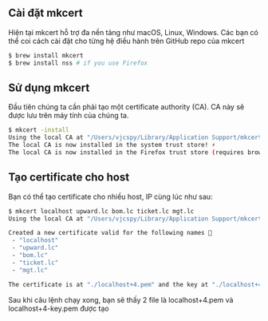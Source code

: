 ## Cài đặt mkcert
Hiện tại mkcert hỗ trợ đa nền tảng như macOS, Linux, Windows. Các bạn có thể coi cách cài đặt cho từng hệ điều hành trên GitHub repo của mkcert

```bash
$ brew install mkcert
$ brew install nss # if you use Firefox
```
    
## Sử dụng mkcert
Đầu tiên chúng ta cần phải tạo một certificate authority (CA). CA này sẽ được lưu trên máy tính của chúng ta.

```bash
$ mkcert -install
Using the local CA at "/Users/vjcspy/Library/Application Support/mkcert" ✨
The local CA is now installed in the system trust store! ⚡️
The local CA is now installed in the Firefox trust store (requires browser restart)! 🦊
```

## Tạo certificate cho host
Bạn có thể tạo certificate cho nhiều host, IP cùng lúc như sau:

```bash
$ mkcert localhost upward.lc bom.lc ticket.lc mgt.lc
Using the local CA at "/Users/vjcspy/Library/Application Support/mkcert" ✨

Created a new certificate valid for the following names 📜
 - "localhost"
 - "upward.lc"
 - "bom.lc"
 - "ticket.lc"
 - "mgt.lc"

The certificate is at "./localhost+4.pem" and the key at "./localhost+4-key.pem" ✅
```
Sau khi câu lệnh chạy xong, bạn sẽ thấy 2 file là localhost+4.pem và localhost+4-key.pem được tạo